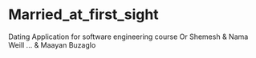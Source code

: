 # Married_at_first_sight

Dating Application for software engineering course
Or Shemesh & Nama Weill ... & Maayan Buzaglo
